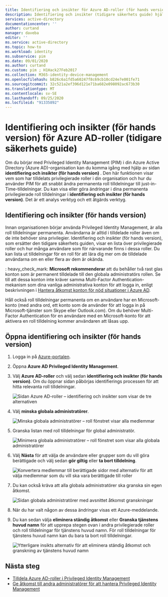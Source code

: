 ```yaml
---
title: Identifiering och insikter för Azure AD-roller (för hands version) i Privileged Identity Management tidigare säkerhets guide – Azure Active Directory
description: Identifiering och insikter (tidigare säkerhets guide) hjälper dig att konvertera permanenta Azure AD-roll tilldelningar till just-in-Time-tilldelningar med Privileged Identity Management.
services: active-directory
documentationcenter: ''
author: curtand
manager: daveba
editor: ''
ms.service: active-directory
ms.topic: how-to
ms.workload: identity
ms.subservice: pim
ms.date: 09/01/2020
ms.author: curtand
ms.custom: pim ; H1Hack27Feb2017
ms.collection: M365-identity-device-management
ms.openlocfilehash: b826c6a1fd5a60247f8c69cb10cd24e7e001fe71
ms.sourcegitcommit: 32c521a2ef396d121e71ba682e098092ac673b30
ms.translationtype: MT
ms.contentlocale: sv-SE
ms.lasthandoff: 09/25/2020
ms.locfileid: "91335892"
---
```

# <a name="discovery-and-insights-preview-for-azure-ad-roles-formerly-security-wizard"></a>Identifiering och insikter (för hands version) för Azure AD-roller (tidigare säkerhets guide)

Om du börjar med Privileged Identity Management (PIM) i din Azure Active Directory (Azure AD)-organisation kan du komma igång med hjälp av sidan **identifiering och insikter (för hands version)** . Den här funktionen visar vem som har tilldelats privilegierade roller i din organisation och hur du använder PIM för att snabbt ändra permanenta roll tilldelningar till just-in-Time-tilldelningar. Du kan visa eller göra ändringar i dina permanenta privilegierade roll tilldelningar i **identifiering och insikter (för hands version)**. Det är ett analys verktyg och ett åtgärds verktyg.

## <a name="discovery-and-insights-preview"></a>Identifiering och insikter (för hands version)

Innan organisationen börjar använda Privileged Identity Management, är alla roll tilldelningar permanenta. Användarna är alltid i tilldelade roller även om de inte behöver sina privilegier. Identifiering och insikter (för hands version), som ersätter den tidigare säkerhets guiden, visar en lista över privilegierade roller och hur många användare som för närvarande finns i dessa roller. Du kan lista ut tilldelningar för en roll för att lära dig mer om de tilldelade användarna om en eller flera av dem är okända.

: heavy_check_mark: **Microsoft rekommenderar** att du behåller två rast glas konton som är permanent tilldelade till den globala administratörs rollen. Se till att dessa konton inte kräver samma Multi-Factor Authentication-mekanism som dina vanliga administrativa konton för att logga in, enligt beskrivningen i [Hantera åtkomst konton för nöd situationer i Azure AD](../users-groups-roles/directory-emergency-access.md).

Håll också roll tilldelningar permanenta om en användare har en Microsoft-konto (med andra ord, ett konto som de använder för att logga in på Microsoft-tjänster som Skype eller Outlook.com). Om du behöver Multi-Factor Authentication för en användare med en Microsoft-konto för att aktivera en roll tilldelning kommer användaren att låsas upp.

## <a name="open-discovery-and-insights-preview"></a>Öppna identifiering och insikter (för hands version)

1. Logga in på [Azure-portalen](https://portal.azure.com/).

1. Öppna **Azure AD Privileged Identity Management**.

1. Välj **Azure AD-roller** och välj sedan **identifiering och insikter (för hands version)**. Om du öppnar sidan påbörjas identifierings processen för att hitta relevanta roll tilldelningar.

    ![Sidan Azure AD-roller – identifiering och insikter som visar de tre alternativen](./media/pim-security-wizard/new-preview-link.png)

1. Välj **minska globala administratörer**.

    ![Minska globala administratörer – roll fönstret visar alla medlemmar](./media/pim-security-wizard/new-preview-page.png)

1. Granska listan med roll tilldelningar för global administratör.

    ![Minimera globala administratörer – roll fönstret som visar alla globala administratörer](./media/pim-security-wizard/new-global-administrator-list.png)

1. Välj **Nästa** för att välja de användare eller grupper som du vill göra berättigade och välj sedan **gör giltig** eller **ta bort tilldelning**.

    ![Konvertera medlemmar till berättigade sidor med alternativ för att välja medlemmar som du vill ska vara berättigade till roller](./media/pim-security-wizard/new-global-administrator-buttons.png)

1. Du kan också kräva att alla globala administratörer ska granska sin egen åtkomst.

    ![Sidan globala administratörer med avsnittet åtkomst granskningar](./media/pim-security-wizard/new-global-administrator-access-review.png)

1. När du har valt någon av dessa ändringar visas ett Azure-meddelande.

1. Du kan sedan välja **eliminera ständig åtkomst** eller **Granska tjänstens huvud namn** för att upprepa stegen ovan i andra privilegierade roller och roll tilldelningar för tjänstens huvud namn. För roll tilldelningar för tjänstens huvud namn kan du bara ta bort roll tilldelningar.

    ![Ytterligare insikts alternativ för att eliminera ständig åtkomst och granskning av tjänstens huvud namn ](./media/pim-security-wizard/new-preview-page-service-principals.png)

## <a name="next-steps"></a>Nästa steg

- [Tilldela Azure AD-roller i Privileged Identity Management](pim-how-to-add-role-to-user.md)
- [Ge åtkomst till andra administratörer för att hantera Privileged Identity Management](pim-how-to-give-access-to-pim.md)
